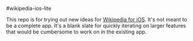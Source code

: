 #wikipedia-ios-lite

This repo is for trying out new ideas for [Wikipedia for iOS](https://github.com/wikimedia/wikipedia-ios). It's not meant to be a complete app. It's a blank slate for quickly iterating on larger features that would be cumbersome to work on in the existing app.